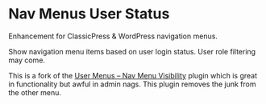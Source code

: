 # Nav Menus User Status

Enhancement for ClassicPress & WordPress navigation menus.

Show navigation menu items based on user login status. User role filtering may come.

This is a fork of the [User Menus – Nav Menu Visibility](https://wordpress.org/plugins/user-menus/) plugin which is great in functionality but awful in admin nags. This plugin removes the junk from the other menu.
